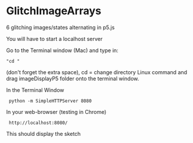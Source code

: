 # GlitchImageArrays
6 glitching images/states alternating in p5.js

You will have to start a localhost server

Go to the Terminal window (Mac) and type in:

	"cd "
(don't forget the extra space), cd = change directory Linux command and drag imageDisplayP5 folder onto the terminal window.

In the Terminal Window

	 python -m SimpleHTTPServer 8080
In your web-browser (testing in Chrome)

	 http://localhost:8080/
This should display the sketch